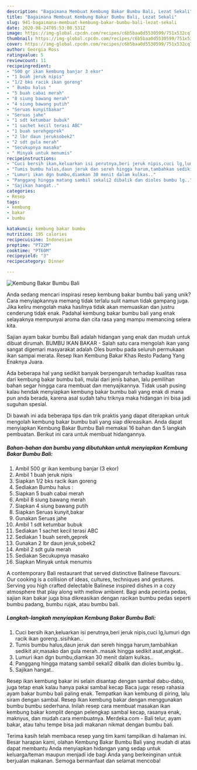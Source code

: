 ```yaml
---
description: "Bagaimana Membuat Kembung Bakar Bumbu Bali, Lezat Sekali"
title: "Bagaimana Membuat Kembung Bakar Bumbu Bali, Lezat Sekali"
slug: 941-bagaimana-membuat-kembung-bakar-bumbu-bali-lezat-sekali
date: 2020-08-24T05:53:08.531Z
image: https://img-global.cpcdn.com/recipes/c6b5baa0d5530599/751x532cq70/kembung-bakar-bumbu-bali-foto-resep-utama.jpg
thumbnail: https://img-global.cpcdn.com/recipes/c6b5baa0d5530599/751x532cq70/kembung-bakar-bumbu-bali-foto-resep-utama.jpg
cover: https://img-global.cpcdn.com/recipes/c6b5baa0d5530599/751x532cq70/kembung-bakar-bumbu-bali-foto-resep-utama.jpg
author: Georgia Ross
ratingvalue: 5
reviewcount: 11
recipeingredient:
- "500 gr ikan kembung banjar 3 ekor"
- "1 buah jeruk nipis"
- "1/2 bks racik ikan goreng"
- " Bumbu halus "
- "5 buah cabai merah"
- "8 siung bawang merah"
- "4 siung bawang putih"
- "Seruas kunyitbakar"
- "Seruas jahe"
- "1 sdt ketumbar bubuk"
- "1 sachet kecil terasi ABC"
- "1 buah serehgeprek"
- "2 lbr daun jeruksobek2"
- "2 sdt gula merah"
- "Secukupnya masako"
- " Minyak untuk menumis"
recipeinstructions:
- "Cuci bersih ikan,keluarkan isi perutnya,beri jeruk nipis,cuci lg,lumuri dgn racik ikan goreng..sisihkan.."
- "Tumis bumbu halus,daun jeruk dan sereh hingga harum,tambahkan sedikit air,masako dan gula merah..masak hingga sedikit asat,angkat.."
- "Lumuri ikan dgn bumbu,diamkan 30 menit dalam kulkas.."
- "Panggang hingga matang sambil sekali2 dibalik dan dioles bumbu lg.."
- "Sajikan hangat.."
categories:
- Resep
tags:
- kembung
- bakar
- bumbu

katakunci: kembung bakar bumbu 
nutrition: 195 calories
recipecuisine: Indonesian
preptime: "PT22M"
cooktime: "PT60M"
recipeyield: "3"
recipecategory: Dinner

---
```



![Kembung Bakar Bumbu Bali](https://img-global.cpcdn.com/recipes/c6b5baa0d5530599/751x532cq70/kembung-bakar-bumbu-bali-foto-resep-utama.jpg)

Anda sedang mencari inspirasi resep kembung bakar bumbu bali yang unik? Cara menyiapkannya memang tidak terlalu sulit namun tidak gampang juga. Jika keliru mengolah maka hasilnya tidak akan memuaskan dan justru cenderung tidak enak. Padahal kembung bakar bumbu bali yang enak selayaknya mempunyai aroma dan cita rasa yang mampu memancing selera kita.

Sajian ayam bakar bumbu Bali adalah hidangan yang enak dan mudah untuk dibuat dirumah. BUMBU IKAN BAKAR - Salah satu cara mengolah ikan yang sangat digemari masyarakat adalah Oles bumbu pada seluruh permukaan ikan sampai merata. Resep Ikan Kembung Bakar Khas Resto Padang Yang Enaknya Juara.

Ada beberapa hal yang sedikit banyak berpengaruh terhadap kualitas rasa dari kembung bakar bumbu bali, mulai dari jenis bahan, lalu pemilihan bahan segar hingga cara membuat dan menyajikannya. Tidak usah pusing kalau hendak menyiapkan kembung bakar bumbu bali yang enak di mana pun anda berada, karena asal sudah tahu triknya maka hidangan ini bisa jadi suguhan spesial.


Di bawah ini ada beberapa tips dan trik praktis yang dapat diterapkan untuk mengolah kembung bakar bumbu bali yang siap dikreasikan. Anda dapat menyiapkan Kembung Bakar Bumbu Bali memakai 16 bahan dan 5 langkah pembuatan. Berikut ini cara untuk membuat hidangannya.

<!--inarticleads1-->

##### Bahan-bahan dan bumbu yang dibutuhkan untuk menyiapkan Kembung Bakar Bumbu Bali:

1. Ambil 500 gr ikan kembung banjar (3 ekor)
1. Ambil 1 buah jeruk nipis
1. Siapkan 1/2 bks racik ikan goreng
1. Sediakan  Bumbu halus :
1. Siapkan 5 buah cabai merah
1. Ambil 8 siung bawang merah
1. Siapkan 4 siung bawang putih
1. Siapkan Seruas kunyit,bakar
1. Gunakan Seruas jahe
1. Ambil 1 sdt ketumbar bubuk
1. Sediakan 1 sachet kecil terasi ABC
1. Sediakan 1 buah sereh,geprek
1. Gunakan 2 lbr daun jeruk,sobek2
1. Ambil 2 sdt gula merah
1. Sediakan Secukupnya masako
1. Siapkan  Minyak untuk menumis


A contemporary Bali restaurant that served distinctive Balinese flavours. Our cooking is a collision of ideas, cultures, techniques and gestures. Serving you high crafted delectable Balinese inspired dishes in a cozy atmosphere that play along with mellow ambient. Bagi anda pecinta pedas, sajian ikan bakar juga bisa dikreasikan dengan racikan bumbu pedas seperti bumbu padang, bumbu rujak, atau bumbu bali. 

<!--inarticleads2-->

##### Langkah-langkah menyiapkan Kembung Bakar Bumbu Bali:

1. Cuci bersih ikan,keluarkan isi perutnya,beri jeruk nipis,cuci lg,lumuri dgn racik ikan goreng..sisihkan..
1. Tumis bumbu halus,daun jeruk dan sereh hingga harum,tambahkan sedikit air,masako dan gula merah..masak hingga sedikit asat,angkat..
1. Lumuri ikan dgn bumbu,diamkan 30 menit dalam kulkas..
1. Panggang hingga matang sambil sekali2 dibalik dan dioles bumbu lg..
1. Sajikan hangat..


Resep ikan kembung bakar ini selain disantap dengan sambal dabu-dabu, juga tetap enak kalau hanya pakai sambal kecap  Baca juga: resep rahasia ayam bakar bumbu bali paling enak. Tempatkan ikan kembung di piring, lalu siram dengan sambal. Resep Ikan kembung bakar dengan menggunakan bumbu bumbu sederhana. Inilah resep cara membuat masakan ikan kembung bakar komplit dengan pelengkap sambal kecap, rasanya enak, maknyus, dan mudah cara membuatnya. Merdeka.com - Bali telur, ayam bakar, atau tahu tempe bisa jadi makanan nikmat dengan bumbu bali. 

Terima kasih telah membaca resep yang tim kami tampilkan di halaman ini. Besar harapan kami, olahan Kembung Bakar Bumbu Bali yang mudah di atas dapat membantu Anda menyiapkan hidangan yang sedap untuk keluarga/teman maupun menjadi ide bagi Anda yang berkeinginan untuk berjualan makanan. Semoga bermanfaat dan selamat mencoba!
